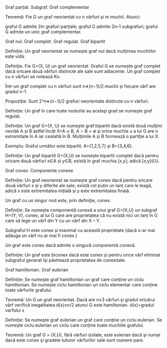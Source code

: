 Graf parțial. Subgraf. Graf complementar


Teoremă: Fie G un graf neorientat cu n vârfuri și m muchii. Atunci:

graful G admite 2m grafuri parțiale;
graful G admite 2n–1 subgrafuri;
graful G admite un unic graf complementar.


Graf nul. Graf complet. Graf regulat. Graf bipartit


Definiție: Un graf neorientat se numește graf nul dacă mulțimea muchiilor este vidă.

Definiție. Fie G=(X, U) un graf neorientat. Graful G se numește graf complet dacă oricare două vârfuri
distincte ale sale sunt adiacente. Un graf complet cu n vârfuri se notează Kn.

Într-un graf complet cu n vârfuri sunt n∗(n−1)/2 muchii și fiecare vârf are gradul n-1.

Propoziție: Sunt 2^n∗(n−1)/2 grafuri neorientate distincte cu n vârfuri.

Definiție: Un graf în care toate nodurile au acelaşi grad se numește graf regulat.

Definiţie: Un graf G=(X, U) se numește graf bipartit dacă există două mulţimi nevide A și B astfel încât X=A ∪ B, A ∩ B = ∅ şi orice muchie u a lui G are o extremitate în A iar cealaltă în B. Mulţimile A şi B formează o partiţie a lui X.

Exemplu: Graful următor este bipartit. A={1,2,5,7} și B={3,4,6}.

Definiție: Un graf bipartit G=(X,U) se numește bipartit complet dacă pentru oricare două vârfuri x∈A și y∈B, există în graf muchia [x,y]; adică [x,y]∈U.


Graf conex. Componente conexe


Definiție: Un graf neorientat se numește graf conex dacă pentru oricare două vârfuri x și y diferite ale sale, există cel puțin un lanț care le leagă, adică x este extremitatea inițială și y este extremitatea finală.

Un graf cu un singur nod este, prin definiție, conex.

Definiție: Se numește componentă conexă a unui graf G=(X,U) un subgraf H=(Y, V), conex, al lui G
care are proprietatea că nu există nici un lanț în G care să lege un vârf din Y cu un vârf din X – Y.

Subgraful H este conex și maximal cu această proprietate (dacă s-ar mai adăuga un vârf nu ar mai fi conex.)

Un graf este conex dacă admite o singură componentă conexă.

Definiție: Un graf este biconex dacă este conex şi pentru orice vârf eliminat subgraful generat îşi păstrează proprietatea de conexitate.


Graf hamiltonian. Graf eulerian


Definiție: Se numește graf hamiltonian un graf care conține un ciclu hamiltonian. Se numește ciclu hamiltonian un ciclu elementar care conține toate vârfurile grafului.

Teoremă: Un G un graf neorientat. Dacă are n≥3 vârfuri şi gradul oricărui vârf verifică inegalitatea d(x)≥n/2 atunci G este hamiltonian. d(x)=gradul varfului x

Definiție: Se numește graf eulerian un graf care conține un ciclu eulerian. Se numește ciclu eulerian un ciclu care conține toate muchiile grafului.

Teoremă: Un graf G = (X,U), fără vârfuri izolate, este eulerian dacă şi numai dacă este conex şi
gradele tuturor vârfurilor sale sunt numere pare.